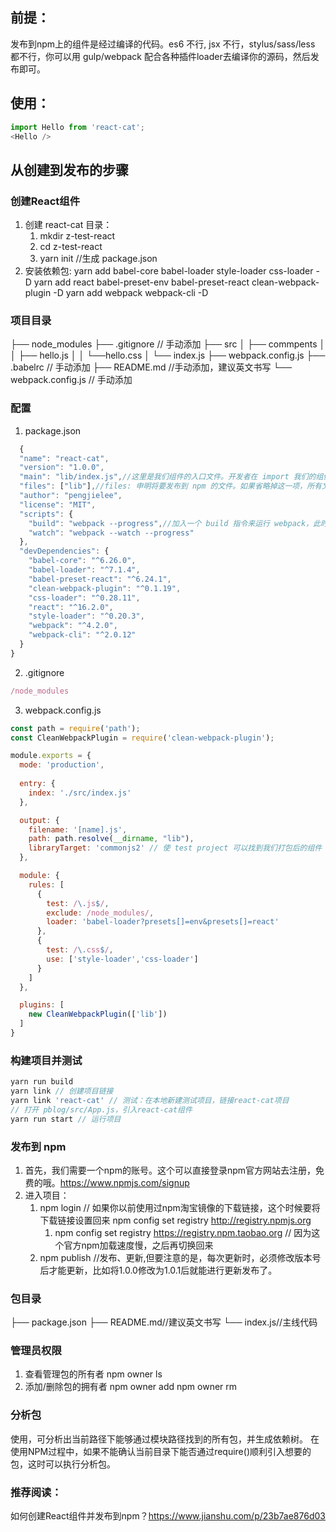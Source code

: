 ## 前提：
  发布到npm上的组件是经过编译的代码。es6 不行, jsx 不行，stylus/sass/less 都不行，你可以用 gulp/webpack 配合各种插件loader去编译你的源码，然后发布即可。
## 使用：
```js
import Hello from 'react-cat';
<Hello />
```
## 从创建到发布的步骤
### 创建React组件
1. 创建 react-cat 目录：
   1. mkdir z-test-react
   2. cd z-test-react
   3. yarn init //生成 package.json
2. 安装依赖包:
    yarn add babel-core babel-loader style-loader css-loader -D
    yarn add react babel-preset-env babel-preset-react clean-webpack-plugin -D
    yarn add webpack webpack-cli -D
### 项目目录
  ├── node_modules
  ├── .gitignore // 手动添加
  ├── src
  │ ├── commpents
  │ │ ├── hello.js
  │ │ └──hello.css
  │ └── index.js
  ├──  webpack.config.js
  ├── .babelrc // 手动添加
  ├── README.md //手动添加，建议英文书写
  └── webpack.config.js // 手动添加

### 配置
1. package.json
```js
  {
  "name": "react-cat",
  "version": "1.0.0",
  "main": "lib/index.js",//这里是我们组件的入口文件。开发者在 import 我们的组件的时候会引入这里 export 的内容
  "files": ["lib"],//files: 申明将要发布到 npm 的文件。如果省略掉这一项，所有文件包括源代码会被一起上传到 npm
  "author": "pengjielee",
  "license": "MIT",
  "scripts": {
    "build": "webpack --progress",//加入一个 build 指令来运行 webpack，此时运行的 webpack 是这个当前文件夹内安装的 webpack 而不是 global 的 webpack
    "watch": "webpack --watch --progress"
  },
  "devDependencies": {
    "babel-core": "^6.26.0",
    "babel-loader": "^7.1.4",
    "babel-preset-react": "^6.24.1",
    "clean-webpack-plugin": "^0.1.19",
    "css-loader": "^0.28.11",
    "react": "^16.2.0",
    "style-loader": "^0.20.3",
    "webpack": "^4.2.0",
    "webpack-cli": "^2.0.12"
  }
}
```

2. .gitignore
```js
/node_modules
```

3. webpack.config.js
```js
const path = require('path');
const CleanWebpackPlugin = require('clean-webpack-plugin');

module.exports = {
  mode: 'production', 
  
  entry: {
    index: './src/index.js'
  },

  output: {
    filename: '[name].js',
    path: path.resolve(__dirname, "lib"),
    libraryTarget: 'commonjs2' // 使 test project 可以找到我们打包后的组件
  },

  module: {
    rules: [
      { 
        test: /\.js$/, 
        exclude: /node_modules/, 
        loader: 'babel-loader?presets[]=env&presets[]=react' 
      },
      { 
        test: /\.css$/, 
        use: ['style-loader','css-loader']
      }
    ]
  },

  plugins: [
    new CleanWebpackPlugin(['lib'])
  ]
}
```

### 构建项目并测试
```js
yarn run build 
yarn link // 创建项目链接 
yarn link 'react-cat' // 测试：在本地新建测试项目，链接react-cat项目 
// 打开 pblog/src/App.js，引入react-cat组件
yarn run start // 运行项目

```
### 发布到 npm
1. 首先，我们需要一个npm的账号。这个可以直接登录npm官方网站去注册，免费的哦。https://www.npmjs.com/signup
2. 进入项目：
   1. npm login // 如果你以前使用过npm淘宝镜像的下载链接，这个时候要将下载链接设置回来 npm config set registry http://registry.npmjs.org 
      1. npm config set registry https://registry.npm.taobao.org // 因为这个官方npm加载速度慢，之后再切换回来
   2. npm publish //发布、更新,但要注意的是，每次更新时，必须修改版本号后才能更新，比如将1.0.0修改为1.0.1后就能进行更新发布了。
### 包目录
  ├── package.json
  ├── README.md//建议英文书写
  └── index.js//主线代码

### 管理员权限
1. 查看管理包的所有者
npm owner ls <package name>
2. 添加/删除包的拥有者
npm owner add <user> <package name>
npm owner rm <user> <package name>
### 分析包
使用<npm ls>，可分析出当前路径下能够通过模块路径找到的所有包，并生成依赖树。
在使用NPM过程中，如果不能确认当前目录下能否通过require()顺利引入想要的包，这时可以执行<npm ls>分析包。

### 推荐阅读：
如何创建React组件并发布到npm？https://www.jianshu.com/p/23b7ae876d03
